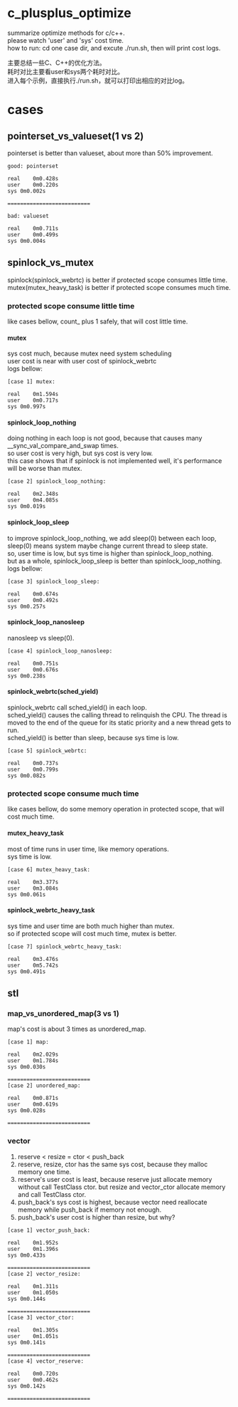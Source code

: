 # c_plusplus_optimize
summarize optimize methods for c/c++.  
please watch 'user' and 'sys' cost time.  
how to run: cd one case dir, and excute ./run.sh, then will print cost logs.  

主要总结一些C、C++的优化方法。  
耗时对比主要看user和sys两个耗时对比。  
进入每个示例，直接执行./run.sh，就可以打印出相应的对比log。 

# cases
## pointerset_vs_valueset(1 vs 2)
pointerset is better than valueset, about more than 50% improvement.

```
good: pointerset

real	0m0.428s
user	0m0.220s
sys	0m0.002s

==========================

bad: valueset

real	0m0.711s
user	0m0.499s
sys	0m0.004s
```

## spinlock_vs_mutex
spinlock(spinlock_webrtc) is better if protected scope consumes little time.  
mutex(mutex_heavy_task) is better if protected scope consumes much time. 

### protected scope consume little time
like cases bellow, count_ plus 1 safely, that will cost little time.  

#### mutex
sys cost much, because mutex need system scheduling  
user cost is near with user cost of spinlock_webrtc  
logs bellow:  

```
[case 1] mutex:

real	0m1.594s
user	0m0.717s
sys	0m0.997s
```

#### spinlock_loop_nothing
doing nothing in each loop is not good, because that causes many __sync_val_compare_and_swap times.  
so user cost is very high, but sys cost is very low.  
this case shows that if spinlock is not implemented well, it's performance will be worse than mutex.  

```
[case 2] spinlock_loop_nothing:

real	0m2.348s
user	0m4.085s
sys	0m0.019s
```
#### spinlock_loop_sleep
to improve spinlock_loop_nothing, we add sleep(0) between each loop, sleep(0) means system maybe change current thread to sleep state.  
so, user time is low, but sys time is higher than spinlock_loop_nothing.  
but as a whole, spinlock_loop_sleep is better than spinlock_loop_nothing.  
logs bellow:
```
[case 3] spinlock_loop_sleep:

real	0m0.674s
user	0m0.492s
sys	0m0.257s
```
#### spinlock_loop_nanosleep
nanosleep vs sleep(0).
```
[case 4] spinlock_loop_nanosleep:

real	0m0.751s
user	0m0.676s
sys	0m0.238s
```
#### spinlock_webrtc(sched_yield)
spinlock_webrtc call sched_yield() in each loop.  
sched_yield() causes the calling thread to relinquish the CPU. The thread is moved to the end of the queue for its static priority and a new thread gets to run.  
sched_yield() is better than sleep, because sys time is low.
```
[case 5] spinlock_webrtc:

real	0m0.737s
user	0m0.799s
sys	0m0.082s
```
### protected scope consume much time
like cases bellow, do some memory operation in protected scope, that will cost much time.  

#### mutex_heavy_task
most of time runs in user time, like memory operations.  
sys time is low.  
```
[case 6] mutex_heavy_task:

real	0m3.377s
user	0m3.084s
sys	0m0.061s
```

#### spinlock_webrtc_heavy_task
sys time and user time are both much higher than mutex.  
so if protected scope will cost much time, mutex is better.
```
[case 7] spinlock_webrtc_heavy_task:

real	0m3.476s
user	0m5.742s
sys	0m0.491s
```
## stl
### map_vs_unordered_map(3 vs 1)
map's cost is about 3 times as unordered_map.
```
[case 1] map:

real	0m2.029s
user	0m1.784s
sys	0m0.030s

==========================
[case 2] unordered_map:

real	0m0.871s
user	0m0.619s
sys	0m0.028s

==========================
```

### vector
1. reserve < resize = ctor < push_back
2. reserve, resize, ctor has the same sys cost, because they malloc memory one time.
3. reserve's user cost is least, because reserve just allocate memory without call TestClass ctor.
but resize and vector_ctor allocate memory and call TestClass ctor.
4. push_back's sys cost is highest, because vector need reallocate memory while push_back if memory not enough.
5. push_back's user cost is higher than resize, but why?

```
[case 1] vector_push_back:

real	0m1.952s
user	0m1.396s
sys	0m0.433s

==========================
[case 2] vector_resize:

real	0m1.311s
user	0m1.050s
sys	0m0.144s

==========================
[case 3] vector_ctor:

real	0m1.305s
user	0m1.051s
sys	0m0.141s

==========================
[case 4] vector_reserve:

real	0m0.720s
user	0m0.462s
sys	0m0.142s

==========================
```